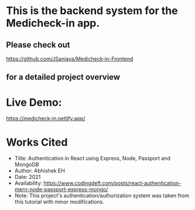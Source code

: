 # This is the backend system for the Medicheck-in app. 
## Please check out
https://github.com/JSanjaya/Medicheck-in-Frontend
## for a detailed project overview

# Live Demo: 
https://medicheck-in.netlify.app/


# Works Cited
* Title: Authentication in React using Express, Node, Passport and MongoDB
* Author: Abhishek EH
* Date: 2021
* Availability: https://www.codingdeft.com/posts/react-authentication-mern-node-passport-express-mongo/
* Note: This project's authentication/authorization system was taken from this tutorial with minor modifications.
